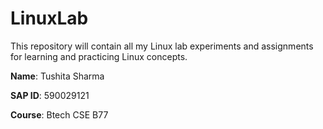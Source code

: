 # LinuxLab 
This repository will contain all my Linux lab experiments and assignments for learning and practicing Linux concepts. 

**Name**: Tushita Sharma  

**SAP ID**: 590029121  

**Course**: Btech CSE B77


